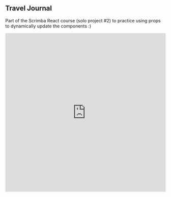 ## Travel Journal

Part of the Scrimba React course (solo project #2) to practice using props to dynamically update the components :) 

<iframe frameborder="0" width="100%" height="500px" src="https://replit.com/@ivavay/travel-journal?embed=true"></iframe>

